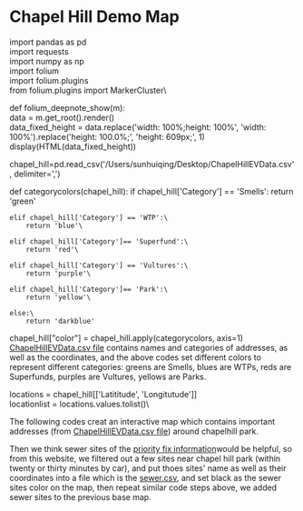 # Chapel Hill Demo Map

import pandas as pd\
import requests\
import numpy as np\
import folium\
import folium.plugins\
from folium.plugins import MarkerCluster\

def folium_deepnote_show(m):\
    data = m.get_root().render()\
    data_fixed_height = data.replace('width: 100%;height: 100%', 'width: 100%').replace('height: 100.0%;', 'height: 609px;', 1)\
    display(HTML(data_fixed_height))


chapel_hill=pd.read_csv('/Users/sunhuiqing/Desktop/ChapelHillEVData.csv', delimiter=',')


def categorycolors(chapel_hill):
    if chapel_hill['Category'] == 'Smells':
        return 'green'
        
    elif chapel_hill['Category'] == 'WTP':\
        return 'blue'\
        
    elif chapel_hill['Category']== 'Superfund':\
        return 'red'\
        
    elif chapel_hill['Category'] == 'Vultures':\
        return 'purple'\
        
    elif chapel_hill['Category']== 'Park':\
        return 'yellow'\
        
    else:\
        return 'darkblue'
       
        
chapel_hill["color"] = chapel_hill.apply(categorycolors, axis=1)
[ChapelHillEVData.csv file](https://github.com/HuiqingSun/EJProject/blob/main/ChapelHillEVData.csv) contains names and categories of addresses, as well as the coordinates, and the above codes set different colors to represent different categories: greens are Smells, blues are WTPs, reds are Superfunds, purples are Vultures, yellows are Parks.



locations = chapel_hill[['Latititude', 'Longitutude']]\
locationlist = locations.values.tolist()\



The following codes creat an interactive map which contains important addresses (from [ChapelHillEVData.csv file](https://github.com/HuiqingSun/EJProject/blob/main/ChapelHillEVData.csv)) around chapelhill park.

Then we think sewer sites of the [priority fix information](https://www.ajc.com/neighborhoods/dekalb/map-the-dekalb-sewer-systems-103-priority-fixes/JBAEM2ABZRAJ3IKQREFKM737S4/)would be helpful, so from this website, we filtered out a few sites near chapel hill park (within twenty or thirty minutes by car), and put thoes sites' name as well as their coordinates into a file which is the [sewer.csv](https://github.com/HuiqingSun/EJProject/blob/main/sewer.csv), and set black as the sewer sites color on the map, then repeat similar code steps above, we added sewer sites to the previous base map.
